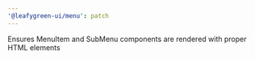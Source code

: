 ```yaml
---
'@leafygreen-ui/menu': patch
---
```


Ensures MenuItem and SubMenu components are rendered with proper HTML elements
